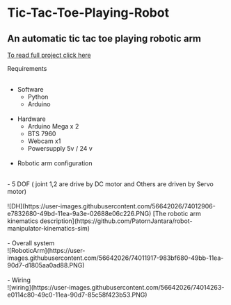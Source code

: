 # Tic-Tac-Toe-Playing-Robot
## An automatic tic tac toe playing robotic arm
[To read full project click here](https://drive.google.com/file/d/1yrf8xU4mUpIAqjrlPP5hcFtp_RU5xsfe/view)

Requirements<br /><br />
- Software
  - Python
  - Arduino
  <br />
- Hardware
  - Arduino Mega x 2
  - BTS 7960
  - Webcam x1
  - Powersupply 5v / 24 v
<br /><br />
- Robotic arm configuration 
<br />
  - 5 DOF ( joint 1,2 are drive by DC motor and Others are driven by Servo motor)
  <br /><br />
![DH](https://user-images.githubusercontent.com/56642026/74012906-e7832680-49bd-11ea-9a3e-02688e06c226.PNG)
[The robotic arm kinematics description](https://github.com/PatornJantara/robot-manipulator-kinematics-sim)
<br /><br />
- Overall system
<br />
![RoboticArm](https://user-images.githubusercontent.com/56642026/74011917-983bf680-49bb-11ea-90d7-d1805aa0ad88.PNG)
<br /><br />
- Wiring
<br />
![wiring](https://user-images.githubusercontent.com/56642026/74014263-e0114c80-49c0-11ea-90d7-85c58f423b53.PNG)
